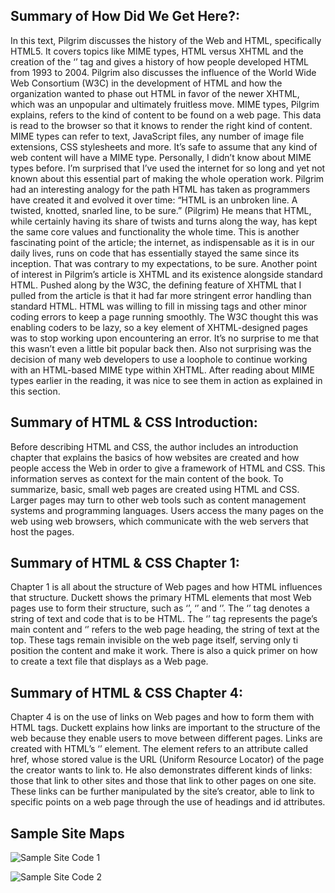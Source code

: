 
## Summary of How Did We Get Here?:
In this text, Pilgrim discusses the history of the Web and HTML, specifically HTML5. It covers topics like MIME types, HTML versus XHTML and the creation of the ‘<img>’ tag and gives a history of how people developed HTML from 1993 to 2004. Pilgrim also discusses the influence of the World Wide Web Consortium (W3C) in the development of HTML and how the organization wanted to phase out HTML in favor of the newer XHTML, which was an unpopular and ultimately fruitless move.
MIME types, Pilgrim explains, refers to the kind of content to be found on a web page. This data is read to the browser so that it knows to render the right kind of content. MIME types can refer to text, JavaScript files, any number of image file extensions, CSS stylesheets and more. It’s safe to assume that any kind of web content will have a MIME type. Personally, I didn’t know about MIME types before. I’m surprised that I’ve used the internet for so long and yet not known about this essential part of making the whole operation work.
Pilgrim had an interesting analogy for the path HTML has taken as programmers have created it and evolved it over time: “HTML is an unbroken line. A twisted, knotted, snarled line, to be sure.” (Pilgrim) He means that HTML, while certainly having its share of twists and turns along the way, has kept the same core values and functionality the whole time. This is another fascinating point of the article; the internet, as indispensable as it is in our daily lives, runs on code that has essentially stayed the same since its inception. That was contrary to my expectations, to be sure.
Another point of interest in Pilgrim’s article is XHTML and its existence alongside standard HTML. Pushed along by the W3C, the defining feature of XHTML that I pulled from the article is that it had far more stringent error handling than standard HTML. HTML was willing to fill in missing tags and other minor coding errors to keep a page running smoothly. The W3C thought this was enabling coders to be lazy, so a key element of XHTML-designed pages was to stop working upon encountering an error. It’s no surprise to me that this wasn’t even a little bit popular back then. Also not surprising was the decision of many web developers to use a loophole to continue working with an HTML-based MIME type within XHTML. After reading about MIME types earlier in the reading, it was nice to see them in action as explained in this section.


## Summary of HTML & CSS Introduction: 
Before describing HTML and CSS, the author includes an introduction chapter that explains the basics of how websites are created and how people access the Web in order to give a framework of HTML and CSS. This information serves as context for the main content of the book. To summarize, basic, small web pages are created using HTML and CSS. Larger pages may turn to other web tools such as content management systems and programming languages. Users access the many pages on the web using web browsers, which communicate with the web servers that host the pages. 

## Summary of HTML & CSS Chapter 1:
Chapter 1 is all about the structure of Web pages and how HTML influences that structure. Duckett shows the primary HTML elements that most Web pages use to form their structure, such as ‘<html>’, ‘<body>’ and ‘<head>’. The ‘<html>’ tag denotes a string of text and code that is to be HTML. The ‘<body>’ tag represents the page’s main content and ‘<head>’ refers to the web page heading, the string of text at the top. These tags remain invisible on the web page itself, serving only ti position the content and make it work. There is also a quick primer on how to create a text file that displays as a Web page.

## Summary of HTML & CSS Chapter 4:
Chapter 4 is on the use of links on Web pages and how to form them with HTML tags. Duckett explains how links are important to the structure of the web because they enable users to move between different pages. Links are created with HTML’s ‘<a>’ element. The element refers to an attribute called href, whose stored value is the URL (Uniform Resource Locator) of the page the creator wants to link to. He also demonstrates different kinds of links: those that link to other sites and those that link to other pages on one site. These links can be further manipulated by the site’s creator, able to link to specific points on a web page through the use of headings and id attributes.

## Sample Site Maps

![Sample Site Code 1]({{site.baseurl}}/wk3/team2/BURKE552_Sample_Site_Map_1.jpg)

![Sample Site Code 2]({{site.baseurl}}/wk3/team2/BURKE552_Sample_Site_Map_2.jpg)


